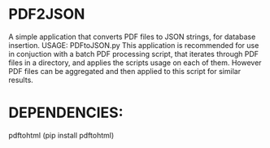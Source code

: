 # PDF2JSON


A simple application that converts PDF files to JSON strings, for database insertion. 
  USAGE: PDFtoJSON.py <pdffilename> <number of columns in PDF Table>
  This application is recommended for use in conjuction with a batch PDF processing script, that iterates
  through PDF files in a directory, and applies the scripts usage on each of them. 
  However PDF files can be aggregated and then applied to this script for similar results.

# DEPENDENCIES: 
pdftohtml
(pip install pdftohtml)


